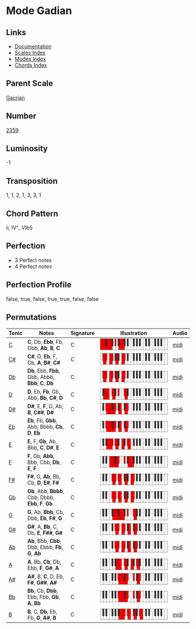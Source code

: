 # Mode Gadian

## Links

- [Documentation](README.md)
- [Scales Index](Scales.md)
- [Modes Index](Modes.md)
- [Chords Index](Chords.md)

## Parent Scale

[Gacrian](ScaleGacrian.md)

## Number

[2359](https://ianring.com/musictheory/scales/2359)

## Luminosity

-1

## Transposition

1, 1, 2, 1, 3, 3, 1

## Chord Pattern

ii, IV⁺, VIb5

## Perfection

- 3 Perfect notes
- 4 Perfect notes

## Perfection Profile

false, true, false, true, true, false, false

## Permutations

| Tonic | Notes | Signature | Illustration | Audio |
|-------|-------|-----------|--------------|-------|
| [C](ModeCNaturalGadian.md) | **C**, Db, **Ebb**, Fb, Gbb, **Ab**, **B**, **C** | C | ![CNaturalGadian](ModeCNaturalGadian.png) | [midi](https://github.com/edipermadi/music/blob/main/docs/ModeCNaturalGadian.mid?raw=true) |
| [C#](ModeCSharpGadian.md) | **C#**, D, **Eb**, F, Gb, **A**, **B#**, **C#** | C | ![CSharpGadian](ModeCSharpGadian.png) | [midi](https://github.com/edipermadi/music/blob/main/docs/ModeCSharpGadian.mid?raw=true) |
| [Db](ModeDFlatGadian.md) | **Db**, Ebb, **Fbb**, Gbb, Abbb, **Bbb**, **C**, **Db** | C | ![DFlatGadian](ModeDFlatGadian.png) | [midi](https://github.com/edipermadi/music/blob/main/docs/ModeDFlatGadian.mid?raw=true) |
| [D](ModeDNaturalGadian.md) | **D**, Eb, **Fb**, Gb, Abb, **Bb**, **C#**, **D** | C | ![DNaturalGadian](ModeDNaturalGadian.png) | [midi](https://github.com/edipermadi/music/blob/main/docs/ModeDNaturalGadian.mid?raw=true) |
| [D#](ModeDSharpGadian.md) | **D#**, E, **F**, G, Ab, **B**, **C##**, **D#** | C | ![DSharpGadian](ModeDSharpGadian.png) | [midi](https://github.com/edipermadi/music/blob/main/docs/ModeDSharpGadian.mid?raw=true) |
| [Eb](ModeEFlatGadian.md) | **Eb**, Fb, **Gbb**, Abb, Bbbb, **Cb**, **D**, **Eb** | C | ![EFlatGadian](ModeEFlatGadian.png) | [midi](https://github.com/edipermadi/music/blob/main/docs/ModeEFlatGadian.mid?raw=true) |
| [E](ModeENaturalGadian.md) | **E**, F, **Gb**, Ab, Bbb, **C**, **D#**, **E** | C | ![ENaturalGadian](ModeENaturalGadian.png) | [midi](https://github.com/edipermadi/music/blob/main/docs/ModeENaturalGadian.mid?raw=true) |
| [F](ModeFNaturalGadian.md) | **F**, Gb, **Abb**, Bbb, Cbb, **Db**, **E**, **F** | C | ![FNaturalGadian](ModeFNaturalGadian.png) | [midi](https://github.com/edipermadi/music/blob/main/docs/ModeFNaturalGadian.mid?raw=true) |
| [F#](ModeFSharpGadian.md) | **F#**, G, **Ab**, Bb, Cb, **D**, **E#**, **F#** | C | ![FSharpGadian](ModeFSharpGadian.png) | [midi](https://github.com/edipermadi/music/blob/main/docs/ModeFSharpGadian.mid?raw=true) |
| [Gb](ModeGFlatGadian.md) | **Gb**, Abb, **Bbbb**, Cbb, Dbbb, **Ebb**, **F**, **Gb** | C | ![GFlatGadian](ModeGFlatGadian.png) | [midi](https://github.com/edipermadi/music/blob/main/docs/ModeGFlatGadian.mid?raw=true) |
| [G](ModeGNaturalGadian.md) | **G**, Ab, **Bbb**, Cb, Dbb, **Eb**, **F#**, **G** | C | ![GNaturalGadian](ModeGNaturalGadian.png) | [midi](https://github.com/edipermadi/music/blob/main/docs/ModeGNaturalGadian.mid?raw=true) |
| [G#](ModeGSharpGadian.md) | **G#**, A, **Bb**, C, Db, **E**, **F##**, **G#** | C | ![GSharpGadian](ModeGSharpGadian.png) | [midi](https://github.com/edipermadi/music/blob/main/docs/ModeGSharpGadian.mid?raw=true) |
| [Ab](ModeAFlatGadian.md) | **Ab**, Bbb, **Cbb**, Dbb, Ebbb, **Fb**, **G**, **Ab** | C | ![AFlatGadian](ModeAFlatGadian.png) | [midi](https://github.com/edipermadi/music/blob/main/docs/ModeAFlatGadian.mid?raw=true) |
| [A](ModeANaturalGadian.md) | **A**, Bb, **Cb**, Db, Ebb, **F**, **G#**, **A** | C | ![ANaturalGadian](ModeANaturalGadian.png) | [midi](https://github.com/edipermadi/music/blob/main/docs/ModeANaturalGadian.mid?raw=true) |
| [A#](ModeASharpGadian.md) | **A#**, B, **C**, D, Eb, **F#**, **G##**, **A#** | C | ![ASharpGadian](ModeASharpGadian.png) | [midi](https://github.com/edipermadi/music/blob/main/docs/ModeASharpGadian.mid?raw=true) |
| [Bb](ModeBFlatGadian.md) | **Bb**, Cb, **Dbb**, Ebb, Fbb, **Gb**, **A**, **Bb** | C | ![BFlatGadian](ModeBFlatGadian.png) | [midi](https://github.com/edipermadi/music/blob/main/docs/ModeBFlatGadian.mid?raw=true) |
| [B](ModeBNaturalGadian.md) | **B**, C, **Db**, Eb, Fb, **G**, **A#**, **B** | C | ![BNaturalGadian](ModeBNaturalGadian.png) | [midi](https://github.com/edipermadi/music/blob/main/docs/ModeBNaturalGadian.mid?raw=true) |
